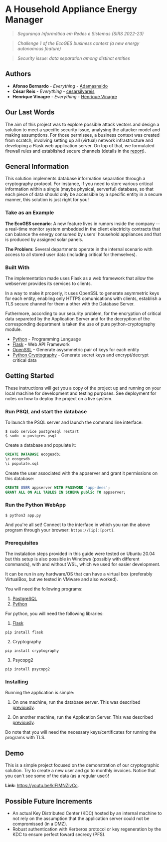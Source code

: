 # A Household Appliance Energy Manager
 
> *Segurança Informática em Redes e Sistemas (SIRS 2022-23)*

> *Challenge 1 of the EcoGES business context (a new energy autonomous feature)* 

> *Security issue: data separation among distinct entities* 

## Authors

* **Afonso Bernardo** - *Everything* - [Adamasnaldo](https://github.com/Adamasnaldo)
* **César Reis** - *Everything* - [cesarsilvareis](https://github.com/cesarsilvareis)
* **Henrique Vinagre** - *Everything* - [Henrique Vinagre](https://github.com/henriquevinagre)

## Our Last Words
The aim of this project was to explore possible attack vectors and design a solution to meet a specific security issue, analysing the attacker model and making assumptions.
For those permisses, a business context was created from scratch, involving setting up all (virtual) network infrastructure and developing a Flask web application server.
On top of that, we formulated firewall rules and established secure channels (details in the [report](./report.pdf)).

## General Information

This solution implements database information separation through a cryptography protocol. For instance, if you need to store various critical information within a single (maybe physical, serverful) database, so that each piece of data should only be accessible by a specific entity in a secure manner, this solution is just right for you!

### Take as an Example  

**The EcoGES scenario**: A new feature lives in rumors inside the company -- a real-time monitor system embedded in the client electricity contracts that can balance the energy consumed by users' household appliances and that is produced by assigned solar panels.

**The Problem**: Several departments operate in the internal scenario with access to all stored user data (including critical for themselves).

### Built With

The implementation made uses Flask as a web framework that allow the webserver provides its services to clients. 

In a way to make it properly, it uses OpenSSL to generate asymmetric keys for each entity, enabling only HTTPS comunications with clients, establish a TLS secure channel for them a other with the Database Server. 

Futhermore, according to our security problem, for the encryption of critical data separeted by the Application Server and for the decryption of the corresponding department is taken the use of pure python-cryptography module. 

* [Python](https://www.python.org/) - Programming Language
* [Flask](https://flask.palletsprojects.com/) - Web API Framework
* [OpenSSL](https://www.openssl.org/) - Generate asysmmetric pair of keys for each entity
* [Python Cryptography](https://cryptography.io/en/latest/) - Generate secret keys and encrypt/decrypt critical data


## Getting Started

These instructions will get you a copy of the project up and running on your local machine for development and testing purposes. See deployment for notes on how to deploy the project on a live system.

### Run PSQL and start the database

To launch the PSQL server and launch the command line interface:

```
$ sudo service postgresql restart
$ sudo -u postgres psql
```

Create a database and populate it:

```sql
CREATE DATABASE ecogesdb;
\c ecogesdb
\i populate.sql
```

Create the user associated with the appserver and grant it permissions on this database:

```sql
CREATE USER appserver WITH PASSWORD 'app-dees';
GRANT ALL ON ALL TABLES IN SCHEMA public TO appserver;
```

### Run the Python WebApp

```
$ python3 app.py
```

And you're all set! Connect to the interface in which you ran the above program through your browser: `https://[ip]:[port]`.

### Prerequisites

The instalation steps provided in this guide were tested on Ubuntu 20.04 but this setup is also possible in Windows (possibly with different commands), with and without WSL, which we used for easier development.

It can be run in any hardware/OS that can have a virtual box (preferably VirtualBox, but we tested in VMware and also worked).

You will need the following programs:

1. [PostgreSQL](https://www.postgresql.org)
2. [Python](https://www.python.org)

For python, you will need the following libraries:

1. [Flask](https://flask.palletsprojects.com/en/2.2.x/)
```
pip install flask
```
2. Cryptography
```
pip install cryptography
```
3. Psycopg2
```
pip install psycopg2
```

### Installing

Running the application is simple:

1. On one machine, run the database server. This was described [previously](#run-psql-and-start-the-database).

2. On another machine, run the Application Server. This was described [previously](#run-the-python-webapp).

Do note that you will need the necessary keys/certificates for running the programs with TLS.

## Demo
This is a simple project focused on the demonstration of our cryptographic solution. Try to create a new user and go to monthly invoices. Notice that you can't see some of the data (as a regular user)!

**Link:**
https://youtu.be/klFIMNZivCc.

## Possible Future Increments

- An actual Key Distributed Center (KDC) hosted by an internal machine to not rely on the assumption that the application server could not be compromissed (in a DMZ).
- Robust authentication with Kerberos protocol or key regeneration by the KDC to ensure perfect foward secrecy (PFS).



